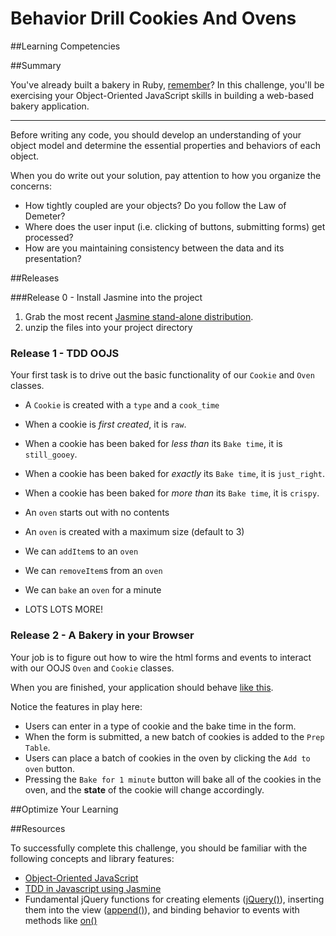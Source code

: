 # Behavior Drill Cookies And Ovens

##Learning Competencies

##Summary

You've already built a bakery in Ruby, [remember](http://socrates.devbootcamp.com/challenges/83)?  In this challenge, you'll be exercising your Object-Oriented JavaScript skills in building a web-based bakery application.

---

Before writing any code, you should develop an understanding of your object model and determine the essential properties and behaviors of each object.

When you do write out your solution, pay attention to how you organize the concerns:

- How tightly coupled are your objects?  Do you follow the Law of Demeter?
- Where does the user input (i.e. clicking of buttons, submitting forms) get processed?
- How are you maintaining consistency between the data and its presentation?

##Releases

###Release 0 - Install Jasmine into the project

1. Grab the most recent [Jasmine stand-alone distribution](https://github.com/pivotal/jasmine/tree/master/dist).
2. unzip the files into your project directory

### Release 1 - TDD OOJS

Your first task is to drive out the basic functionality of our `Cookie` and `Oven` classes.

- A `Cookie` is created with a `type` and a `cook_time`
- When a cookie is *first created*, it is `raw`.
- When a cookie has been baked for *less than* its `Bake time`, it is `still_gooey`.
- When a cookie has been baked for *exactly* its `Bake time`, it is `just_right`.
- When a cookie has been baked for *more than* its `Bake time`, it is `crispy`.

- An `oven` starts out with no contents
- An `oven` is created with a maximum size (default to 3)
- We can `addItem`s to an `oven`
- We can `removeItem`s from an `oven`
- We can `bake` an `oven` for a minute
- LOTS LOTS MORE!

### Release 2 - A Bakery in your Browser

Your job is to figure out how to wire the html forms and events to interact with our OOJS `Oven` and `Cookie` classes.

When you are finished, your application should behave [like this](http://www.youtube.com/embed/KdOxXcYMPJI?rel=0).

Notice the features in play here:

- Users can enter in a type of cookie and the bake time in the form.
- When the form is submitted, a new batch of cookies is added to the `Prep Table`.
- Users can place a batch of cookies in the oven by clicking the `Add to oven` button.
- Pressing the `Bake for 1 minute` button will bake all of the cookies in the oven, and the **state** of the cookie will change accordingly.


##Optimize Your Learning

##Resources

To successfully complete this challenge, you should be familiar with the following concepts and library features:

- [Object-Oriented JavaScript](https://developer.mozilla.org/en-US/docs/JavaScript/Introduction_to_Object-Oriented_JavaScript)
- [TDD in Javascript using Jasmine](http://jasmine.github.io/2.0/introduction.html)
- Fundamental jQuery functions for creating elements ([jQuery()](http://api.jquery.com/jQuery/#jQuery2)), inserting them into the view ([append()](http://api.jquery.com/append/)), and binding behavior to events with methods like [on()](http://api.jquery.com/on/)
